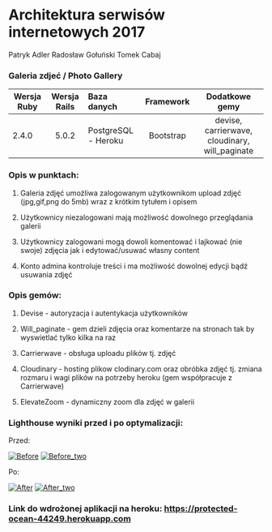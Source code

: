 # Architektura serwisów internetowych 2017

Patryk Adler
Radosław Gołuński
Tomek Cabaj

### Galeria zdjeć / Photo Gallery

| Wersja Ruby   | Wersja Rails  |                Baza danych                 | Framework |           Dodatkowe gemy           |
| ------------- |:-------------:|:-------------------------------------------|:---------:|:----------------------------------:|
|      2.4.0    | 5.0.2         | PostgreSQL - Heroku                         | Bootstrap | devise, carrierwave, cloudinary, will_paginate |

### Opis w punktach:

1. Galeria zdjęć umożliwa zalogowanym użytkownikom upload zdjęć (jpg,gif,png do 5mb) wraz z krótkim tytułem i opisem

2. Użytkownicy niezalogowani mają możliwość dowolnego przeglądania galerii

3. Użytkownicy zalogowani mogą dowoli komentować i lajkować (nie swoje) zdjęcia jak i edytować/usuwać własny content

4. Konto admina kontroluje treści i ma możliwość dowolnej edycji bądź usuwania zdjęć

### Opis gemów:

1. Devise - autoryzacja i autentykacja użytkowników

2. Will_paginate - gem dzieli zdjęcia oraz komentarze na stronach tak by wyswietlać tylko kilka na raz

3. Carrierwave - obsługa uploadu plików tj. zdjęć

4. Cloudinary - hosting plikow clodinary.com oraz obróbka zdjęć tj. zmiana rozmaru i wagi plików na potrzeby heroku (gem współpracuje z Carrierwave)

5. ElevateZoom - dynamiczny zoom dla zdjęć w galerii

### Lighthouse wyniki przed i po optymalizacji:

Przed:

<a href="https://ibb.co/gLJQO5"><img src="https://thumb.ibb.co/gLJQO5/Before.png" alt="Before" border="0"></a> <a href="https://ibb.co/mbUobQ"><img src="https://thumb.ibb.co/mbUobQ/Before_two.png" alt="Before_two" border="0"></a>

Po:

<a href="https://ibb.co/diUAqk"><img src="https://thumb.ibb.co/diUAqk/After.png" alt="After" border="0"></a> <a href="https://ibb.co/jFTgwQ"><img src="https://thumb.ibb.co/jFTgwQ/After_two.png" alt="After_two" border="0"></a> 

### Link do wdrożonej aplikacji na heroku: https://protected-ocean-44249.herokuapp.com

